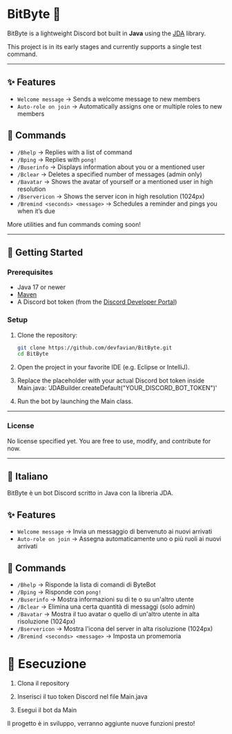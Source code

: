 # BitByte 🤖

BitByte is a lightweight Discord bot built in **Java** using the [JDA](https://github.com/DV8FromTheWorld/JDA) library.

This project is in its early stages and currently supports a single test command.

---

## ✨ Features

- `Welcome message` → Sends a welcome message to new members
- `Auto-role on join` → Automatically assigns one or multiple roles to new members

## 📜 Commands

- `/Bhelp` → Replies with a list of command
- `/Bping` → Replies with `pong!`
- `/Buserinfo` → Displays information about you or a mentioned user
- `/Bclear` → Deletes a specified number of messages (admin only)
- `/Bavatar` → Shows the avatar of yourself or a mentioned user in high resolution
- `/Bservericon` → Shows the server icon in high resolution (1024px)
- `/Bremind <seconds> <message>` → Schedules a reminder and pings you when it’s due

More utilities and fun commands coming soon!

---

## 🚀 Getting Started

### Prerequisites

- Java 17 or newer
- [Maven](https://maven.apache.org/)
- A Discord bot token (from the [Discord Developer Portal](https://discord.com/developers/applications))

### Setup

1. Clone the repository:
   ```bash
   git clone https://github.com/devfavian/BitByte.git
   cd BitByte

2. Open the project in your favorite IDE (e.g. Eclipse or IntelliJ).

3. Replace the placeholder with your actual Discord bot token inside Main.java:
   'JDABuilder.createDefault("YOUR_DISCORD_BOT_TOKEN")'

4. Run the bot by launching the Main class.


---
### License

No license specified yet. You are free to use, modify, and contribute for now.




---
## 🎯 Italiano

BitByte è un bot Discord scritto in Java con la libreria JDA.

## ✨ Features

- `Welcome message` → Invia un messaggio di benvenuto ai nuovi arrivati
- `Auto-role on join` → Assegna automaticamente uno o più ruoli ai nuovi arrivati

## 📜 Commands

- `/Bhelp` → Risponde la lista di comandi di ByteBot
- `/Bping` → Risponde con `pong!`
- `/Buserinfo` → Mostra informazioni su di te o su un'altro utente
- `/Bclear` → Elimina una certa quantità di messaggi (solo admin)
- `/Bavatar` → Mostra il tuo avatar o quello di un'altro utente in alta risoluzione (1024px)
- `/Bservericon` → Mostra l'icona del server in alta risoluzione (1024px)
- `/Bremind <seconds> <message>` → Imposta un promemoria

# 🚀 Esecuzione

1. Clona il repository

2. Inserisci il tuo token Discord nel file Main.java

3. Esegui il bot da Main

Il progetto è in sviluppo, verranno aggiunte nuove funzioni presto!